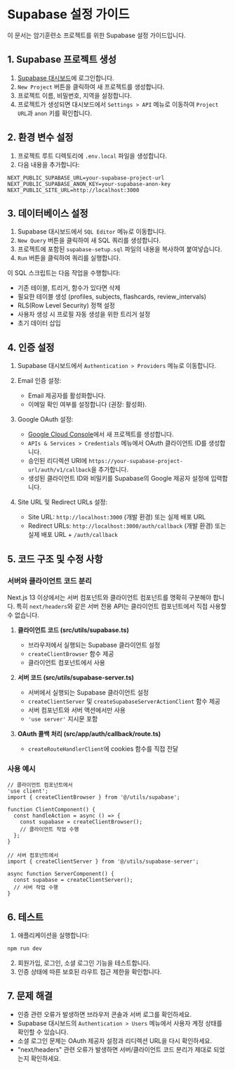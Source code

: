 # Supabase 설정 가이드

이 문서는 암기훈련소 프로젝트를 위한 Supabase 설정 가이드입니다.

## 1. Supabase 프로젝트 생성

1. [Supabase 대시보드](https://app.supabase.com)에 로그인합니다.
2. `New Project` 버튼을 클릭하여 새 프로젝트를 생성합니다.
3. 프로젝트 이름, 비밀번호, 지역을 설정합니다.
4. 프로젝트가 생성되면 대시보드에서 `Settings > API` 메뉴로 이동하여 `Project URL`과 `anon` 키를 확인합니다.

## 2. 환경 변수 설정

1. 프로젝트 루트 디렉토리에 `.env.local` 파일을 생성합니다.
2. 다음 내용을 추가합니다:

```
NEXT_PUBLIC_SUPABASE_URL=your-supabase-project-url
NEXT_PUBLIC_SUPABASE_ANON_KEY=your-supabase-anon-key
NEXT_PUBLIC_SITE_URL=http://localhost:3000
```

## 3. 데이터베이스 설정

1. Supabase 대시보드에서 `SQL Editor` 메뉴로 이동합니다.
2. `New Query` 버튼을 클릭하여 새 SQL 쿼리를 생성합니다.
3. 프로젝트에 포함된 `supabase-setup.sql` 파일의 내용을 복사하여 붙여넣습니다.
4. `Run` 버튼을 클릭하여 쿼리를 실행합니다.

이 SQL 스크립트는 다음 작업을 수행합니다:
- 기존 테이블, 트리거, 함수가 있다면 삭제
- 필요한 테이블 생성 (profiles, subjects, flashcards, review_intervals)
- RLS(Row Level Security) 정책 설정
- 사용자 생성 시 프로필 자동 생성을 위한 트리거 설정
- 초기 데이터 삽입

## 4. 인증 설정

1. Supabase 대시보드에서 `Authentication > Providers` 메뉴로 이동합니다.
2. Email 인증 설정:
   - Email 제공자를 활성화합니다.
   - 이메일 확인 여부를 설정합니다 (권장: 활성화).

3. Google OAuth 설정:
   - [Google Cloud Console](https://console.cloud.google.com/)에서 새 프로젝트를 생성합니다.
   - `APIs & Services > Credentials` 메뉴에서 OAuth 클라이언트 ID를 생성합니다.
   - 승인된 리디렉션 URI에 `https://your-supabase-project-url/auth/v1/callback`을 추가합니다.
   - 생성된 클라이언트 ID와 비밀키를 Supabase의 Google 제공자 설정에 입력합니다.

4. Site URL 및 Redirect URLs 설정:
   - Site URL: `http://localhost:3000` (개발 환경) 또는 실제 배포 URL
   - Redirect URLs: `http://localhost:3000/auth/callback` (개발 환경) 또는 실제 배포 URL + `/auth/callback`

## 5. 코드 구조 및 수정 사항

### 서버와 클라이언트 코드 분리

Next.js 13 이상에서는 서버 컴포넌트와 클라이언트 컴포넌트를 명확히 구분해야 합니다. 특히 `next/headers`와 같은 서버 전용 API는 클라이언트 컴포넌트에서 직접 사용할 수 없습니다.

1. **클라이언트 코드 (src/utils/supabase.ts)**
   - 브라우저에서 실행되는 Supabase 클라이언트 설정
   - `createClientBrowser` 함수 제공
   - 클라이언트 컴포넌트에서 사용

2. **서버 코드 (src/utils/supabase-server.ts)**
   - 서버에서 실행되는 Supabase 클라이언트 설정
   - `createClientServer` 및 `createSupabaseServerActionClient` 함수 제공
   - 서버 컴포넌트와 서버 액션에서만 사용
   - `'use server'` 지시문 포함

3. **OAuth 콜백 처리 (src/app/auth/callback/route.ts)**
   - `createRouteHandlerClient`에 cookies 함수를 직접 전달

### 사용 예시

```tsx
// 클라이언트 컴포넌트에서
'use client';
import { createClientBrowser } from '@/utils/supabase';

function ClientComponent() {
  const handleAction = async () => {
    const supabase = createClientBrowser();
    // 클라이언트 작업 수행
  };
}

// 서버 컴포넌트에서
import { createClientServer } from '@/utils/supabase-server';

async function ServerComponent() {
  const supabase = createClientServer();
  // 서버 작업 수행
}
```

## 6. 테스트

1. 애플리케이션을 실행합니다:
```bash
npm run dev
```

2. 회원가입, 로그인, 소셜 로그인 기능을 테스트합니다.
3. 인증 상태에 따른 보호된 라우트 접근 제한을 확인합니다.

## 7. 문제 해결

- 인증 관련 오류가 발생하면 브라우저 콘솔과 서버 로그를 확인하세요.
- Supabase 대시보드의 `Authentication > Users` 메뉴에서 사용자 계정 상태를 확인할 수 있습니다.
- 소셜 로그인 문제는 OAuth 제공자 설정과 리디렉션 URL을 다시 확인하세요.
- "next/headers" 관련 오류가 발생하면 서버/클라이언트 코드 분리가 제대로 되었는지 확인하세요. 